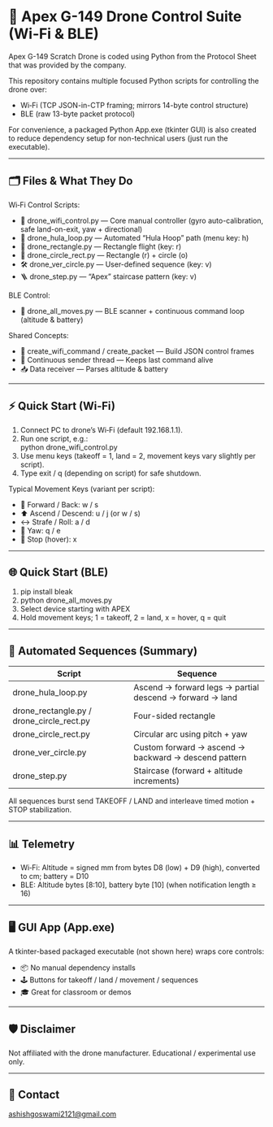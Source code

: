 # 🚁 Apex G-149 Drone Control Suite (Wi‑Fi & BLE)

Apex G-149 Scratch Drone is coded using Python from the Protocol Sheet that was provided by the company.

This repository contains multiple focused Python scripts for controlling the drone over:
- Wi‑Fi (TCP JSON-in-CTP framing; mirrors 14-byte control structure)
- BLE (raw 13-byte packet protocol)

For convenience, a packaged Python App.exe (tkinter GUI) is also created to reduce dependency setup for non-technical users (just run the executable).

---

## 🗂️ Files & What They Do

Wi‑Fi Control Scripts:
- 🧭 drone_wifi_control.py — Core manual controller (gyro auto-calibration, safe land-on-exit, yaw + directional)
- 🎯 drone_hula_loop.py — Automated “Hula Hoop” path (menu key: h)
- 🔷 drone_rectangle.py — Rectangle flight (key: r)
- 🔄 drone_circle_rect.py — Rectangle (r) + circle (o)
- 🛠️ drone_ver_circle.py — User-defined sequence (key: v)
- 🪜 drone_step.py — “Apex” staircase pattern (key: v)

BLE Control:
- 📡 drone_all_moves.py — BLE scanner + continuous command loop (altitude & battery)

Shared Concepts:
- 🧱 create_wifi_command / create_packet — Build JSON control frames
- 🔁 Continuous sender thread — Keeps last command alive
- 📥 Data receiver — Parses altitude & battery

---

## ⚡ Quick Start (Wi‑Fi)

1. Connect PC to drone’s Wi‑Fi (default 192.168.1.1).
2. Run one script, e.g.:  
   python drone_wifi_control.py  
3. Use menu keys (takeoff = 1, land = 2, movement keys vary slightly per script).
4. Type exit / q (depending on script) for safe shutdown.

Typical Movement Keys (variant per script):
- 🚀 Forward / Back: w / s
- ⬆️ Ascend / Descend: u / j (or w / s)
- ↔️ Strafe / Roll: a / d
- 🧭 Yaw: q / e
- 🛑 Stop (hover): x

---

## 🌐 Quick Start (BLE)

1. pip install bleak
2. python drone_all_moves.py
3. Select device starting with APEX
4. Hold movement keys; 1 = takeoff, 2 = land, x = hover, q = quit

---

## 🤖 Automated Sequences (Summary)

| Script | Sequence |
|--------|----------|
| drone_hula_loop.py | Ascend → forward legs → partial descend → forward → land |
| drone_rectangle.py / drone_circle_rect.py | Four-sided rectangle |
| drone_circle_rect.py | Circular arc using pitch + yaw |
| drone_ver_circle.py | Custom forward → ascend → backward → descend pattern |
| drone_step.py | Staircase (forward + altitude increments) |

All sequences burst send TAKEOFF / LAND and interleave timed motion + STOP stabilization.

---

## 📊 Telemetry

- Wi‑Fi: Altitude = signed mm from bytes D8 (low) + D9 (high), converted to cm; battery = D10
- BLE: Altitude bytes [8:10], battery byte [10] (when notification length ≥ 16)

---

## 🖥️ GUI App (App.exe)
A tkinter-based packaged executable (not shown here) wraps core controls:
- 📦 No manual dependency installs
- 🕹️ Buttons for takeoff / land / movement / sequences
- 🎓 Great for classroom or demos

---

## 🛡️ Disclaimer
Not affiliated with the drone manufacturer. Educational / experimental use only.

---

## 📮 Contact 
ashishgoswami2121@gmail.com 

